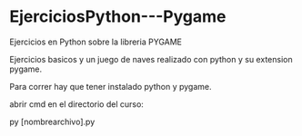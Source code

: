 # EjerciciosPython---Pygame
Ejercicios en Python sobre la libreria PYGAME

Ejercicios basicos y un juego de naves realizado con python y su extension pygame.

Para correr hay que tener instalado python y pygame.

abrir cmd en el directorio del curso:

py [nombrearchivo].py
